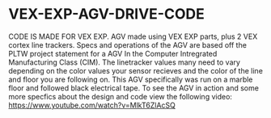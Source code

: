 # VEX-EXP-AGV-DRIVE-CODE
CODE IS MADE FOR VEX EXP. AGV made using VEX EXP parts, plus 2 VEX cortex line trackers. Specs and operations of the AGV are based off the PLTW project statement for a AGV
In the Computer Intregrated Manufacturing Class (CIM). The linetracker values many need to vary depending on the color values your sensor recieves and the color of the line
and floor you are following on. This AGV specifically was run on a marble floor and followed black electrical tape. To see the AGV in action and some more specfics about the 
design and code view the following video: https://www.youtube.com/watch?v=MlkT6ZlAcSQ 

